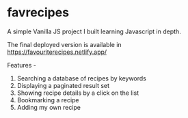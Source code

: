 # favrecipes

A simple Vanilla JS project I built learning Javascript in depth. 

The final deployed version is available in https://favouriterecipes.netlify.app/

Features - 
1. Searching a database of recipes by keywords
2. Displaying a paginated result set
3. Showing recipe details by a click on the list
4. Bookmarking a recipe
5. Adding my own recipe


